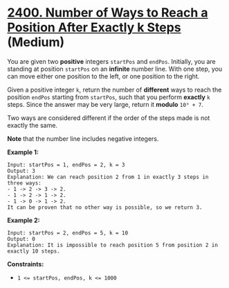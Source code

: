 # [2400. Number of Ways to Reach a Position After Exactly k Steps][link] (Medium)

[link]: https://leetcode.com/problems/number-of-ways-to-reach-a-position-after-exactly-k-steps/

You are given two **positive** integers `startPos` and `endPos`. Initially, you are standing at
position `startPos` on an **infinite** number line. With one step, you can move either one position
to the left, or one position to the right.

Given a positive integer `k`, return the number of **different** ways to reach the position
`endPos` starting from  `startPos`, such that you perform **exactly** `k` steps. Since the answer
may be very large, return it **modulo** `10⁹ + 7`.

Two ways are considered different if the order of the steps made is not exactly the same.

**Note** that the number line includes negative integers.

**Example 1:**

```
Input: startPos = 1, endPos = 2, k = 3
Output: 3
Explanation: We can reach position 2 from 1 in exactly 3 steps in three ways:
- 1 -> 2 -> 3 -> 2.
- 1 -> 2 -> 1 -> 2.
- 1 -> 0 -> 1 -> 2.
It can be proven that no other way is possible, so we return 3.
```

**Example 2:**

```
Input: startPos = 2, endPos = 5, k = 10
Output: 0
Explanation: It is impossible to reach position 5 from position 2 in exactly 10 steps.
```

**Constraints:**

- `1 <= startPos, endPos, k <= 1000`
